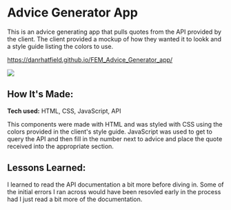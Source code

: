 # Advice Generator App
This is an advice generating app that pulls quotes from the API provided by the client.  The client provided a mockup of how they wanted it to lookk and a style guide listing the colors to use.

https://danrhatfield.github.io/FEM_Advice_Generator_app/

<img src="https://camo.githubusercontent.com/2505e9c64ac1479d38ca25f351a0de287474e9c54664d1c0fda5472f76411971/68747470733a2f2f64616e726861746669656c642e6769746875622e696f2f46454d5f4164766963655f47656e657261746f725f6170702f696d616765732f6164766963652d67656e657261746f722d73637265656e7473686f742e706e67" style="max-width: 100%;">

## How It's Made:

**Tech used:** HTML, CSS, JavaScript, API

This components were made with HTML and was styled with CSS using the colors provided in the client's style guide.  JavaScript was used to get to query the API and then fill in the number next to advice and place the quote received into the appropriate section.

## Lessons Learned:

I learned to read the API documentation a bit more before diving in.  Some of the initial errors I ran across would have been resovled early in the process had I just read a bit more of the documentation.